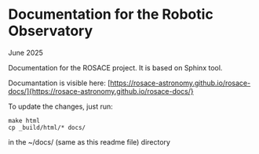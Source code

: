 # Documentation for the Robotic Observatory

June 2025

Documentation for the ROSACE project.
It is based on Sphinx tool.

Documantation is visible here: [https://rosace-astronomy.github.io/rosace-docs/]{https://rosace-astronomy.github.io/rosace-docs/}

To update the changes, just run:
```
make html
cp _build/html/* docs/
```
in the ~/docs/ (same as this readme file) directory

